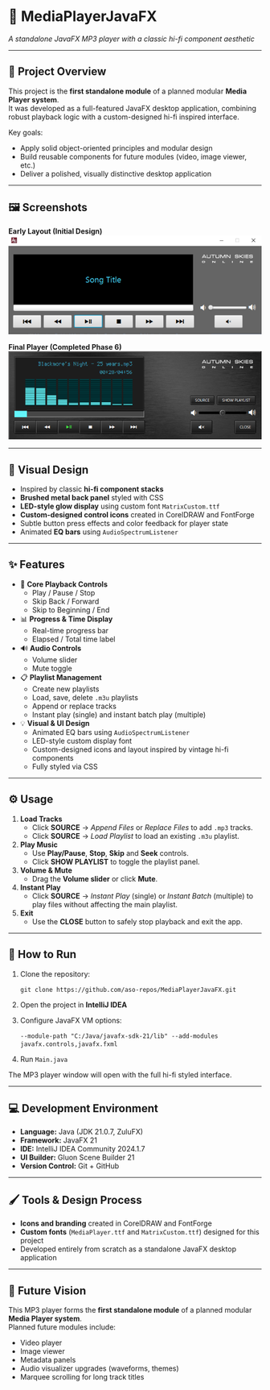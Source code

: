 # 📀 MediaPlayerJavaFX  
*A standalone JavaFX MP3 player with a classic hi-fi component aesthetic*

---

## 📌 Project Overview
This project is the **first standalone module** of a planned modular **Media Player system**.  
It was developed as a full-featured JavaFX desktop application, combining robust playback logic with a custom-designed hi-fi inspired interface.

Key goals:
- Apply solid object-oriented principles and modular design  
- Build reusable components for future modules (video, image viewer, etc.)  
- Deliver a polished, visually distinctive desktop application

---

## 🖼️ Screenshots

**Early Layout (Initial Design)**  
![Initial Design Layout](images/Basic%20Player%20layouty.PNG)

**Final Player (Completed Phase 6)**  
![Final Player Interface](images/final_player.png)

---

## 🎨 Visual Design
- Inspired by classic **hi-fi component stacks**  
- **Brushed metal back panel** styled with CSS  
- **LED-style glow display** using custom font `MatrixCustom.ttf`  
- **Custom-designed control icons** created in CorelDRAW and FontForge  
- Subtle button press effects and color feedback for player state  
- Animated **EQ bars** using `AudioSpectrumListener`

---

## ✨ Features

- 🎵 **Core Playback Controls**
  - Play / Pause / Stop
  - Skip Back / Forward
  - Skip to Beginning / End
- 📊 **Progress & Time Display**
  - Real-time progress bar
  - Elapsed / Total time label
- 🔊 **Audio Controls**
  - Volume slider
  - Mute toggle
- 📋 **Playlist Management**
  - Create new playlists
  - Load, save, delete `.m3u` playlists
  - Append or replace tracks
  - Instant play (single) and instant batch play (multiple)
- 💡 **Visual & UI Design**
  - Animated EQ bars using `AudioSpectrumListener`
  - LED-style custom display font
  - Custom-designed icons and layout inspired by vintage hi-fi components
  - Fully styled via CSS

---

## ⚙️ Usage

1. **Load Tracks**
   - Click **SOURCE** → *Append Files* or *Replace Files* to add `.mp3` tracks.
   - Click **SOURCE** → *Load Playlist* to load an existing `.m3u` playlist.
2. **Play Music**
   - Use **Play/Pause**, **Stop**, **Skip** and **Seek** controls.
   - Click **SHOW PLAYLIST** to toggle the playlist panel.
3. **Volume & Mute**
   - Drag the **Volume slider** or click **Mute**.
4. **Instant Play**
   - Click **SOURCE** → *Instant Play* (single) or *Instant Batch* (multiple) to play files without affecting the main playlist.
5. **Exit**
   - Use the **CLOSE** button to safely stop playback and exit the app.

---

## 🚀 How to Run

1. Clone the repository:

       git clone https://github.com/aso-repos/MediaPlayerJavaFX.git

2. Open the project in **IntelliJ IDEA**

3. Configure JavaFX VM options:

       --module-path "C:/Java/javafx-sdk-21/lib" --add-modules javafx.controls,javafx.fxml

4. Run `Main.java`

The MP3 player window will open with the full hi-fi styled interface.

---

## 💻 Development Environment

- **Language:** Java (JDK 21.0.7, ZuluFX)
- **Framework:** JavaFX 21
- **IDE:** IntelliJ IDEA Community 2024.1.7
- **UI Builder:** Gluon Scene Builder 21
- **Version Control:** Git + GitHub

---

## 🖌️ Tools & Design Process

- **Icons and branding** created in CorelDRAW and FontForge  
- **Custom fonts** (`MediaPlayer.ttf` and `MatrixCustom.ttf`) designed for this project  
- Developed entirely from scratch as a standalone JavaFX desktop application

---

## 🚀 Future Vision

This MP3 player forms the **first standalone module** of a planned modular **Media Player system**.  
Planned future modules include:

- Video player  
- Image viewer  
- Metadata panels  
- Audio visualizer upgrades (waveforms, themes)  
- Marquee scrolling for long track titles  
